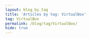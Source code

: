```yaml
---
layout: blog_by_tag
title: 'Articles by tag: VirtualBox'
tag: VirtualBox
permalink: /blog/tag/VirtualBox/
hide: true
---
```

